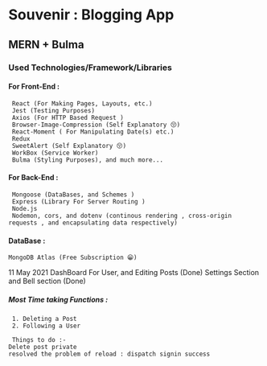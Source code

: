 # Souvenir : Blogging App
## MERN + Bulma 
### Used Technologies/Framework/Libraries
#### For Front-End : 
     React (For Making Pages, Layouts, etc.)
     Jest (Testing Purposes)
     Axios (For HTTP Based Request )
     Browser-Image-Compression (Self Explanatory 😚)
     React-Moment ( For Manipulating Date(s) etc.)
     Redux
     SweetAlert (Self Explanatory 😚)
     WorkBox (Service Worker)
     Bulma (Styling Purposes), and much more...

#### For Back-End :
     Mongoose (DataBases, and Schemes )
     Express (Library For Server Routing )
     Node.js
     Nodemon, cors, and dotenv (continous rendering , cross-origin requests , and encapsulating data respectively)
#### DataBase : 
    MongoDB Atlas (Free Subscription 😁)

11 May 2021
    DashBoard For User, and Editing Posts (Done)
    Settings Section and Bell  section (Done)
##### Most Time taking Functions : 
     1. Deleting a Post 
     2. Following a User

     Things to do :-
    Delete post private
    resolved the problem of reload : dispatch signin success
    
    
